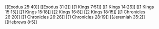 [[Exodus 25:40]]
[[Exodus 31:2]]
[[1 Kings 7:51]]
[[1 Kings 14:26]]
[[1 Kings 15:15]]
[[1 Kings 15:18]]
[[2 Kings 16:8]]
[[2 Kings 18:15]]
[[1 Chronicles 26:20]]
[[1 Chronicles 26:26]]
[[1 Chronicles 28:19]]
[[Jeremiah 35:2]]
[[Hebrews 8:5]]
